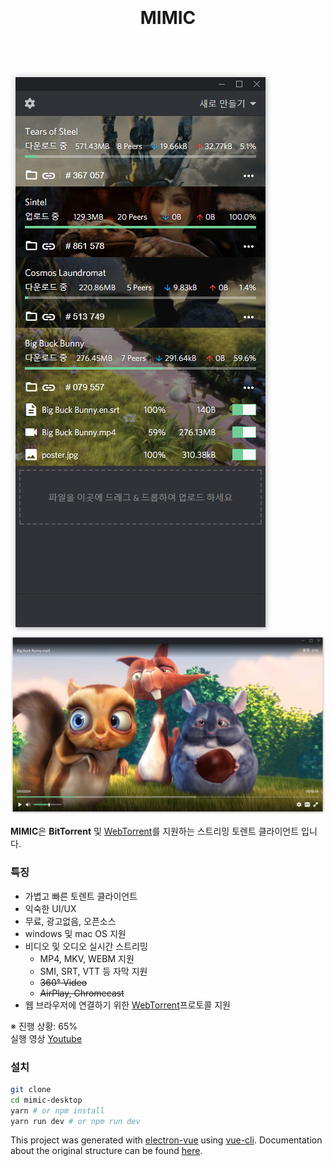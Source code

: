 <h1 align="center">
  <br>
  <br>
  MIMIC
  <br>
  <br>
</h1>

<br>

<img src="screenshots/mimic-1.png" alt="MIMIC 화면-1"/>
<img src="screenshots/mimic-2.png" alt="MIMIC 화면-2"/>

**MIMIC**은 **BitTorrent** 및 [WebTorrent](https://github.com/webtorrent/webtorrent)를 지원하는 스트리밍 토렌트 클라이언트 입니다.

### 특징
* 가볍고 빠른 토렌트 클라이언트
* 익숙한 UI/UX
* 무료, 광고없음, 오픈소스
* windows 및 mac OS 지원
* 비디오 및 오디오 실시간 스트리밍
  * MP4, MKV, WEBM 지원
  * SMI, SRT, VTT 등 자막 지원
  * ~~360° Video~~
  * ~~AirPlay, Chromecast~~
* 웹 브라우저에 연결하기 위한 [WebTorrent](https://github.com/webtorrent/webtorrent)프로토콜 지원

※ 진행 상황: 65%  
실행 영상 [Youtube](https://www.youtube.com/watch?v=ZkS1ClJZkH8)  

### 설치

```bash
git clone
cd mimic-desktop
yarn # or npm install
yarn run dev # or npm run dev
```

This project was generated with [electron-vue](https://github.com/SimulatedGREG/electron-vue) using [vue-cli](https://github.com/vuejs/vue-cli). Documentation about the original structure can be found [here](https://simulatedgreg.gitbooks.io/electron-vue/content/index.html).
